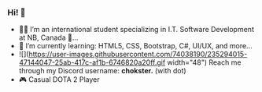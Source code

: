 ### Hi! 👋

- 🧑‍💻 I’m an international student specializing in I.T. Software Development at NB, Canada 🍁...
- 🌱 I’m currently learning: HTML5, CSS, Bootstrap, C#, UI/UX, and more...
- ![](https://user-images.githubusercontent.com/74038190/235294015-47144047-25ab-417c-af1b-6746820a20ff.gif width="48") Reach me through my Discord username: <b>chokster.</b> (with dot)
- 🎮 Casual DOTA 2 Player

